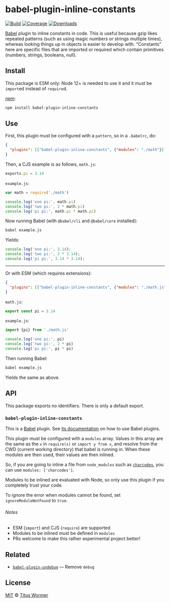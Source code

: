 # babel-plugin-inline-constants

[![Build][build-badge]][build]
[![Coverage][coverage-badge]][coverage]
[![Downloads][downloads-badge]][downloads]

[Babel][] plugin to inline constants in code.
This is useful because gzip likes repeated patterns (such as using magic numbers
or strings multiple times), whereas looking things up in objects is easier to
develop with.
“Constants” here are specific files that are imported or required which contain
primitives (numbers, strings, booleans, null).

## Install

This package is ESM only: Node 12+ is needed to use it and it must be `import`ed
instead of `require`d.

[npm][]:

```sh
npm install babel-plugin-inline-constants
```

## Use

First, this plugin must be configured with a `pattern`, so in a `.babelrc`, do:

```json
{
  "plugins": [["babel-plugin-inline-constants", {"modules": "./math"}]]
}
```

Then, a CJS example is as follows, `math.js`:

```js
exports.pi = 3.14
```

`example.js`:

```js
var math = require('./math')

console.log('one pi:', math.pi)
console.log('two pi:', 2 * math.pi)
console.log('pi pi:', math.pi * math.pi)
```

Now running Babel (with `@babel/cli` and `@babel/core` installed):

```sh
babel example.js
```

Yields:

```js
console.log('one pi:', 3.14);
console.log('two pi:', 2 * 3.14);
console.log('pi pi:', 3.14 * 3.14);
```

***

Or with ESM (which requires extensions):

```json
{
  "plugins": [["babel-plugin-inline-constants", {"modules": "./math.js"}]]
}
```

`math.js`:

```js
export const pi = 3.14
```

`example.js`:

```js
import {pi} from './math.js'

console.log('one pi:', pi)
console.log('two pi:', 2 * pi)
console.log('pi pi:', pi * pi)
```

Then running Babel:

```sh
babel example.js
```

Yields the same as above.

## API

This package exports no identifiers.
There is only a default export.

### `babel-plugin-inline-constants`

This is a [Babel][] plugin.
See [its documentation][babel-plugins] on how to use Babel plugins.

This plugin must be configured with a `modules` array.
Values in this array are the same as the `x` in `require(x)` or `import y
from x`, and resolve from the CWD (current working directory) that babel is
running in.
When these modules are then used, their values are then inlined.

So, if you are going to inline a file from `node_modules` such as
[`charcodes`][charcodes], you can use `modules: ['charcodes']`.

Modules to be inlined are evaluated with Node, so only use this plugin if you
completely trust your code.

To ignore the error when modules cannot be found, set `ignoreModuleNotFound` to
`true`.

###### Notes

*   ESM (`import`) and CJS (`require`) are supported
*   Modules to be inlined must be defined in `modules`
*   PRs welcome to make this rather experimental project better!

## Related

*   [`babel-plugin-undebug`](https://github.com/wooorm/babel-plugin-undebug)
    — Remove `debug`

## License

[MIT][license] © [Titus Wormer][author]

<!-- Definitions -->

[build-badge]: https://github.com/wooorm/babel-plugin-inline-constants/workflows/main/badge.svg

[build]: https://github.com/wooorm/babel-plugin-inline-constants/actions

[coverage-badge]: https://img.shields.io/codecov/c/github/wooorm/babel-plugin-inline-constants.svg

[coverage]: https://codecov.io/github/wooorm/babel-plugin-inline-constants

[downloads-badge]: https://img.shields.io/npm/dm/babel-plugin-inline-constants.svg

[downloads]: https://www.npmjs.com/package/babel-plugin-inline-constants

[npm]: https://docs.npmjs.com/cli/install

[license]: license

[author]: https://wooorm.com

[babel]: https://babeljs.io

[babel-plugins]: https://babeljs.io/docs/plugins

[charcodes]: https://github.com/xtuc/charcodes
